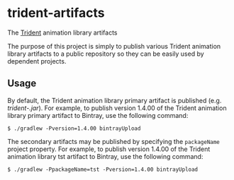 # trident-artifacts

The [Trident](https://github.com/kirill-grouchnikov/trident) animation library artifacts

The purpose of this project is simply to publish various Trident animation library artifacts to a public repository so they can be easily used by dependent projects.

## Usage

By default, the Trident animation library primary artifact is published (e.g. _trident-<version>.jar_).  For example, to publish version 1.4.00 of the Trident animation library primary artifact to Bintray, use the following command:

    $ ./gradlew -Pversion=1.4.00 bintrayUpload

The secondary artifacts may be published by specifying the `packageName` project property.  For example, to publish version 1.4.00 of the Trident animation library tst artifact to Bintray, use the following command:

    $ ./gradlew -PpackageName=tst -Pversion=1.4.00 bintrayUpload
